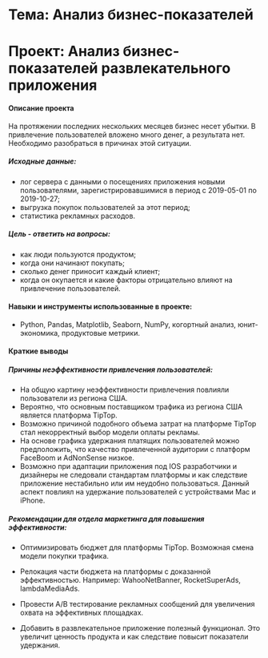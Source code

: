 # Тема: Анализ бизнес-показателей

# Проект: Анализ бизнес-показателей развлекательного приложения

#### Описание проекта 
На протяжении последних нескольких месяцев бизнес несет убытки. В привлечение пользователей вложено много денег, а результата нет. Необходимо разобраться в причинах этой ситуации.

##### Исходные данные:

* лог сервера с данными о посещениях приложения новыми пользователями, зарегистрировавшимися в период с 2019-05-01 по 2019-10-27;
* выгрузка покупок пользователей за этот период;
* статистика рекламных расходов.

##### Цель - ответить на вопросы:

* как люди пользуются продуктом;
* когда они начинают покупать;
* сколько денег приносит каждый клиент;
* когда он окупается и какие факторы отрицательно влияют на привлечение пользователей.

#### Навыки и инструменты использованные в проекте:
* Python, Pandas, Matplotlib, Seaborn, NumPy, когортный анализ, юнит-экономика, продуктовые метрики.



#### Краткие выводы
##### Причины неэффективности привлечения пользователей:

* На общую картину неэффективности привлечения повлияли пользователи из региона США. 
* Вероятно, что основным поставщиком трафика из региона США является платформа TipTop.
* Возможно причиной подобного объема затрат на платформе TipTop стал некорректный выбор модели оплаты рекламы.
* На основе графика удержания платящих пользователей можно предположить, что качество привлеченной аудитории с платформ FaceBoom и AdNonSense низкое. 
* Возможно при адаптации приложения под IOS разработчики и дизайнеры не следовали стандартам платформы и как следствие приложение нестабильно или им неудобно пользоваться. Данный аспект повлиял на удержание пользователей с устройствами Mac и iPhone.

##### Рекомендации для отдела маркетинга для повышения эффективности:

* Оптимизировать бюджет для платформы TipTop. Возможная смена модели покупки трафика.

* Релокация части бюджета на платформы с доказанной эффективностью. Например: WahooNetBanner, RocketSuperAds, lambdaMediaAds.

* Провести А/В тестирование рекламных сообщений для увеличения охвата на эффективных площадках.

* Добавить в развлекательное приложение полезный функционал. Это увеличит ценность продукта и как следствие повысит показатели удержания.